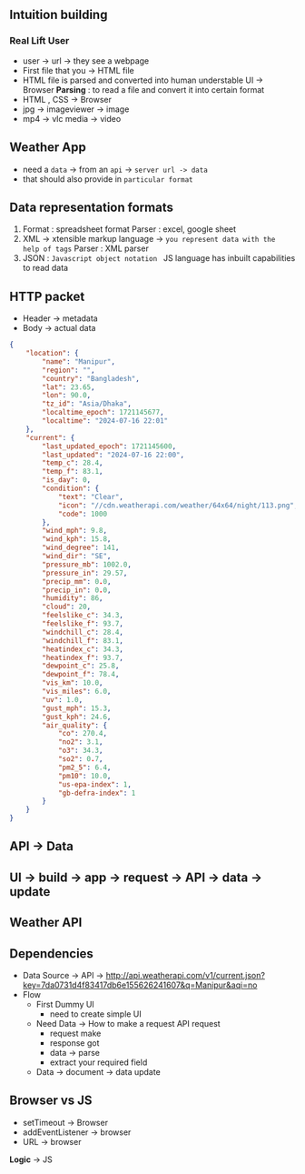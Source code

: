 ## Intuition building


### Real Lift User
* user -> url -> they see a webpage
* First file that you -> HTML file
* HTML file is parsed and converted into human understable UI -> Browser
**Parsing** : to read a file and convert it into certain format
* HTML , CSS -> Browser
* jpg -> imageviewer -> image
* mp4 -> vlc media -> video

## Weather App
* need a `data` -> from an `api` -> `server url -> data`
* that should also provide in `particular format`

## Data representation formats
1. Format : spreadsheet format
    Parser : excel, google sheet
2. XML -> xtensible markup language -> `you represent data with the help of tags`
    Parser : XML parser
3. JSON : `Javascript object notation `
    JS language has inbuilt capabilities to read data


## HTTP packet
* Header -> metadata
* Body -> actual data

```json
{
    "location": {
        "name": "Manipur",
        "region": "",
        "country": "Bangladesh",
        "lat": 23.65,
        "lon": 90.0,
        "tz_id": "Asia/Dhaka",
        "localtime_epoch": 1721145677,
        "localtime": "2024-07-16 22:01"
    },
    "current": {
        "last_updated_epoch": 1721145600,
        "last_updated": "2024-07-16 22:00",
        "temp_c": 28.4,
        "temp_f": 83.1,
        "is_day": 0,
        "condition": {
            "text": "Clear",
            "icon": "//cdn.weatherapi.com/weather/64x64/night/113.png",
            "code": 1000
        },
        "wind_mph": 9.8,
        "wind_kph": 15.8,
        "wind_degree": 141,
        "wind_dir": "SE",
        "pressure_mb": 1002.0,
        "pressure_in": 29.57,
        "precip_mm": 0.0,
        "precip_in": 0.0,
        "humidity": 86,
        "cloud": 20,
        "feelslike_c": 34.3,
        "feelslike_f": 93.7,
        "windchill_c": 28.4,
        "windchill_f": 83.1,
        "heatindex_c": 34.3,
        "heatindex_f": 93.7,
        "dewpoint_c": 25.8,
        "dewpoint_f": 78.4,
        "vis_km": 10.0,
        "vis_miles": 6.0,
        "uv": 1.0,
        "gust_mph": 15.3,
        "gust_kph": 24.6,
        "air_quality": {
            "co": 270.4,
            "no2": 3.1,
            "o3": 34.3,
            "so2": 0.7,
            "pm2_5": 6.4,
            "pm10": 10.0,
            "us-epa-index": 1,
            "gb-defra-index": 1
        }
    }
}
```

## API -> Data
## UI -> build -> app -> request -> API -> data -> update
    

## Weather API

## Dependencies
* Data Source -> API -> http://api.weatherapi.com/v1/current.json?key=7da0731d4f83417db6e155626241607&q=Manipur&aqi=no
* Flow
    * First Dummy UI
        * need to create simple UI
    * Need Data -> How to make a request API request
        * request make
        * response got
        * data -> parse
        * extract your required field
    * Data -> document -> data update


## Browser vs JS

* setTimeout -> Browser
* addEventListener -> browser
* URL -> browser

**Logic** -> JS


